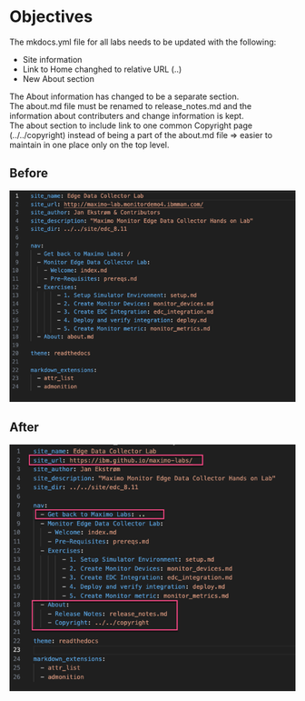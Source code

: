 # Objectives
The mkdocs.yml file for all labs needs to be updated with the following:

* Site information
* Link to Home changhed to relative URL (..)
* New About section

The About information has changed to be a separate section.</br>
The about.md file must be renamed to release_notes.md and the information about contributers and change information is kept.</br>
The about section to include link to one common Copyright page (../../copyright) instead of being a part of the about.md file => easier to maintain in one place only on the top level.

## Before
![mkdocs.yml Before](img/mkdocs_yml_updates_01.png)

## After
![mkdocs.yml After](img/mkdocs_yml_updates_02.png)

